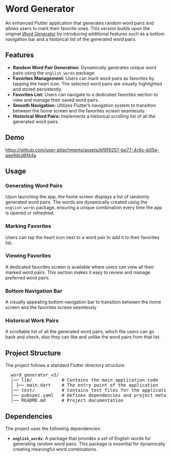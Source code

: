 # Word Generator

An enhanced Flutter application that generates random word pairs and allows users to mark their favorite ones. This version builds upon the original [Word Generator](https://github.com/dheeraj-19/Flutter/tree/main/word_generator) by introducing additional features such as a bottom navigation bar and a historical list of the generated word pairs

## Features

- **Random Word Pair Generation:** Dynamically generates unique word pairs using the `english_words` package. 
- **Favorites Management:** Users can mark word pairs as favorites by tapping the heart icon. The selected word pairs are visually highlighted and stored persistently.
- **Favorites List:** Users can navigate to a dedicated favorites section to view and manage their saved word pairs.
- **Smooth Navigation:** Utilizes Flutter’s navigation system to transition between the home screen and the favorites screen seamlessly.
- **Historical Word Pairs:** Implements a historical scrolling list of all the generated word pairs.


## Demo

https://github.com/user-attachments/assets/bf8f9257-be77-4c6c-b05e-aae9dcd6f44a


## Usage

### Generating Word Pairs
Upon launching the app, the home screen displays a list of randomly generated word pairs. The words are dynamically created using the `english_words` package, ensuring a unique combination every time the app is opened or refreshed.

### Marking Favorites
Users can tap the heart icon next to a word pair to add it to their favorites list.

### Viewing Favorites
A dedicated favorites screen is available where users can view all their marked word pairs. This section makes it easy to review and manage preferred word pairs.

### Bottom Navigation Bar
A visually appealing bottom navigation bar to transition between the home screen and the favorites screen seamlessly

### Historical Work Pairs
A scrollable list of all the generated word pairs, which the users can go back and check, also they can like and unlike the word pairs from that list.

## Project Structure

The project follows a standard Flutter directory structure:
<pre>
  word_generator_v2/ 
  │── lib/           # Contains the main application code 
  │ ├── main.dart    # The entry point of the application 
  │── test/          # Contains test files for the application 
  │── pubspec.yaml   # Defines dependencies and project metadata 
  │── README.md      # Project documentation
</pre>

## Dependencies

The project uses the following dependencies:

- **`english_words`**: A package that provides a set of English words for generating random word pairs. This package is essential for dynamically creating meaningful word combinations.
